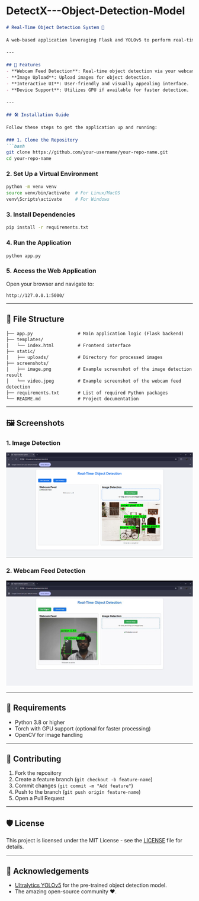 # DetectX---Object-Detection-Model

```markdown
# Real-Time Object Detection System 🚀

A web-based application leveraging Flask and YOLOv5 to perform real-time object detection using webcam feeds or uploaded images. The app processes images, detects objects, and returns processed images with bounding boxes and confidence scores.

---

## 📜 Features
- **Webcam Feed Detection**: Real-time object detection via your webcam.
- **Image Upload**: Upload images for object detection.
- **Interactive UI**: User-friendly and visually appealing interface.
- **Device Support**: Utilizes GPU if available for faster detection.

---

## 🛠️ Installation Guide

Follow these steps to get the application up and running:

### 1. Clone the Repository
```bash
git clone https://github.com/your-username/your-repo-name.git
cd your-repo-name
```

### 2. Set Up a Virtual Environment
```bash
python -m venv venv
source venv/bin/activate  # For Linux/MacOS
venv\Scripts\activate     # For Windows
```

### 3. Install Dependencies
```bash
pip install -r requirements.txt
```

### 4. Run the Application
```bash
python app.py
```

### 5. Access the Web Application
Open your browser and navigate to:
```
http://127.0.0.1:5000/
```

---

## 📂 File Structure

```
├── app.py                 # Main application logic (Flask backend)
├── templates/
│   └── index.html         # Frontend interface
├── static/
│   ├── uploads/           # Directory for processed images
├── screenshots/
│   ├── image.png          # Example screenshot of the image detection result
│   └── video.jpeg         # Example screenshot of the webcam feed detection
├── requirements.txt       # List of required Python packages
└── README.md              # Project documentation
```

---

## 🖼️ Screenshots

### 1. Image Detection
![Image Detection](screenshots/image.png)

### 2. Webcam Feed Detection
![Webcam Feed Detection](screenshots/video.jpeg)

---

## 🔧 Requirements
- Python 3.8 or higher
- Torch with GPU support (optional for faster processing)
- OpenCV for image handling

---

## 🤝 Contributing
1. Fork the repository
2. Create a feature branch (`git checkout -b feature-name`)
3. Commit changes (`git commit -m "Add feature"`)
4. Push to the branch (`git push origin feature-name`)
5. Open a Pull Request

---

## 🛡️ License
This project is licensed under the MIT License - see the [LICENSE](LICENSE) file for details.

---

## 🌟 Acknowledgements
- [Ultralytics YOLOv5](https://github.com/ultralytics/yolov5) for the pre-trained object detection model.
- The amazing open-source community ❤️.

